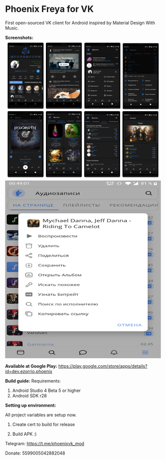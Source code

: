 # Phoenix Freya for VK
First open-sourced VK client for Android inspired by Material Design With Music.

<b>Screenshots:</b>
<img src="Screenshots.jpg"/>
<img src="Screenshot_20200506-004901.jpg" width="1024" height="576"/>

<b>Available at Google Play:</b> https://play.google.com/store/apps/details?id=dev.ezorrio.phoenix <br>

<b>Build guide:</b>
Requirements:
  1) Android Studio 4 Beta 5 or higher
  2) Android SDK r28
  
<b>Setting up environment:</b>

  All project variables are setup now.

  1) Create cert to build for release

  2) Build APK :)

Telegram: https://t.me/phoenixvk_mod

Donate: 5599005042882048
